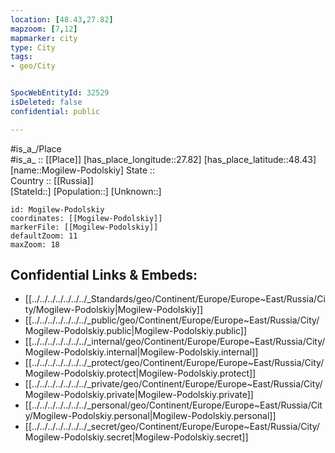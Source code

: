 ```yaml
---
location: [48.43,27.82] 
mapzoom: [7,12] 
mapmarker: city 
type: City
tags:
- geo/City


SpocWebEntityId: 32529
isDeleted: false
confidential: public

---
```

#is_a_/Place  
#is_a_ :: [[Place]] 
[has_place_longitude::27.82] 
[has_place_latitude::48.43] 
[name::Mogilew-Podolskiy] 
State ::  
Country :: [[Russia]]  
[StateId::] 
[Population::] 
[Unknown::] 


```leaflet
id: Mogilew-Podolskiy
coordinates: [[Mogilew-Podolskiy]] 
markerFile: [[Mogilew-Podolskiy]] 
defaultZoom: 11 
maxZoom: 18
```


## Confidential Links & Embeds: 
- [[../../../../../../../_Standards/geo/Continent/Europe/Europe~East/Russia/City/Mogilew-Podolskiy|Mogilew-Podolskiy]] 
- [[../../../../../../../_public/geo/Continent/Europe/Europe~East/Russia/City/Mogilew-Podolskiy.public|Mogilew-Podolskiy.public]] 
- [[../../../../../../../_internal/geo/Continent/Europe/Europe~East/Russia/City/Mogilew-Podolskiy.internal|Mogilew-Podolskiy.internal]] 
- [[../../../../../../../_protect/geo/Continent/Europe/Europe~East/Russia/City/Mogilew-Podolskiy.protect|Mogilew-Podolskiy.protect]] 
- [[../../../../../../../_private/geo/Continent/Europe/Europe~East/Russia/City/Mogilew-Podolskiy.private|Mogilew-Podolskiy.private]] 
- [[../../../../../../../_personal/geo/Continent/Europe/Europe~East/Russia/City/Mogilew-Podolskiy.personal|Mogilew-Podolskiy.personal]] 
- [[../../../../../../../_secret/geo/Continent/Europe/Europe~East/Russia/City/Mogilew-Podolskiy.secret|Mogilew-Podolskiy.secret]] 
